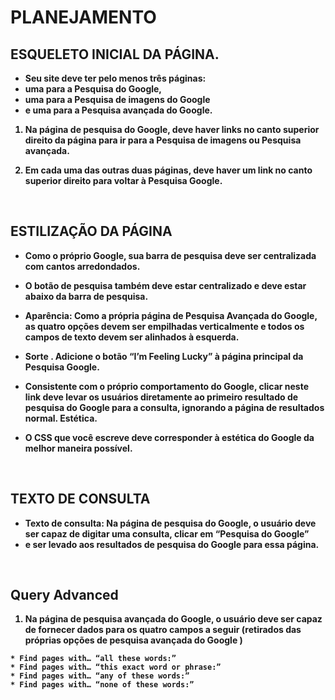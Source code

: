 # PLANEJAMENTO

## ESQUELETO INICIAL DA PÁGINA.
   * <strong> Seu site deve ter pelo menos três páginas: <strong>
   * uma para a Pesquisa do Google,
   * uma para a Pesquisa de imagens do Google
   * e uma para a Pesquisa avançada do Google.
   1.  Na página de pesquisa do Google, deve haver links no canto superior direito da página para ir para a Pesquisa de imagens ou Pesquisa avançada. 
    
   2. Em cada uma das outras duas páginas, deve haver um link no canto superior direito para voltar à Pesquisa Google.

<br>

## ESTILIZAÇÃO DA PÁGINA

   * Como o próprio Google, sua barra de pesquisa deve ser centralizada com cantos arredondados.
   * O botão de pesquisa também deve estar centralizado e deve estar abaixo da barra de pesquisa.

   * Aparência: Como a própria página de Pesquisa Avançada do Google, as quatro opções devem ser empilhadas verticalmente e todos os campos de texto devem ser alinhados à esquerda.

  * Sorte . Adicione o botão “I’m Feeling Lucky”  à página principal da Pesquisa Google. 
  
  * Consistente com o próprio comportamento do Google, clicar neste link deve levar os usuários diretamente ao primeiro resultado de pesquisa do Google para a consulta, ignorando a página de resultados normal. Estética. 

  * O CSS que você escreve deve corresponder à estética do Google da melhor maneira possível.

<br>

## TEXTO DE CONSULTA

  * Texto de consulta: Na página de pesquisa do Google, o usuário deve ser capaz de digitar uma consulta, clicar em “Pesquisa do Google”
  * e ser levado aos resultados de pesquisa do Google para essa página.

<br>

## Query Advanced 

   1. Na página de pesquisa avançada do Google, o usuário deve ser capaz de fornecer dados para os quatro campos a seguir (retirados das próprias opções de pesquisa avançada do Google )

    * Find pages with… “all these words:”
    * Find pages with… “this exact word or phrase:”
    * Find pages with… “any of these words:”
    * Find pages with… “none of these words:”

